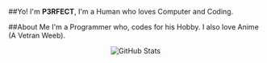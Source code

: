 ##Yo! I'm **P3RFECT**, I'm a Human who loves Computer and Coding.

##About Me
I'm a Programmer who, codes for his Hobby. I also love Anime (A Vetran Weeb).

<p align="center">
  <img alt="GitHub Stats" src="https://github-readme-stats.vercel.app/api?username=p3rfect01&show_icons=true&theme=rgotham &count_private=True&hide_border=true&include_all_commits=true&bg_color=00000000">

</p>
